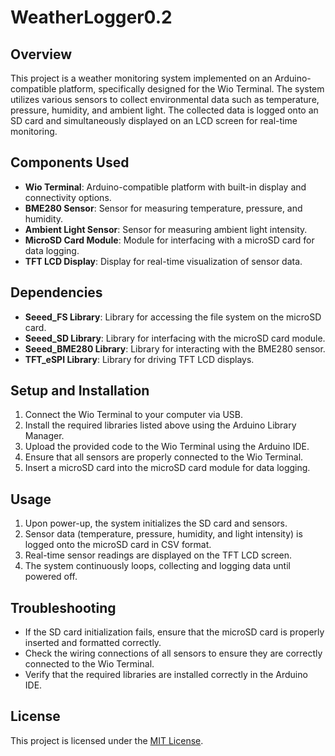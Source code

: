 # WeatherLogger0.2

## Overview

This project is a weather monitoring system implemented on an Arduino-compatible platform, specifically designed for the Wio Terminal. The system utilizes various sensors to collect environmental data such as temperature, pressure, humidity, and ambient light. The collected data is logged onto an SD card and simultaneously displayed on an LCD screen for real-time monitoring.

## Components Used

- **Wio Terminal**: Arduino-compatible platform with built-in display and connectivity options.
- **BME280 Sensor**: Sensor for measuring temperature, pressure, and humidity.
- **Ambient Light Sensor**: Sensor for measuring ambient light intensity.
- **MicroSD Card Module**: Module for interfacing with a microSD card for data logging.
- **TFT LCD Display**: Display for real-time visualization of sensor data.

## Dependencies

- **Seeed_FS Library**: Library for accessing the file system on the microSD card.
- **Seeed_SD Library**: Library for interfacing with the microSD card module.
- **Seeed_BME280 Library**: Library for interacting with the BME280 sensor.
- **TFT_eSPI Library**: Library for driving TFT LCD displays.

## Setup and Installation

1. Connect the Wio Terminal to your computer via USB.
2. Install the required libraries listed above using the Arduino Library Manager.
3. Upload the provided code to the Wio Terminal using the Arduino IDE.
4. Ensure that all sensors are properly connected to the Wio Terminal.
5. Insert a microSD card into the microSD card module for data logging.

## Usage

1. Upon power-up, the system initializes the SD card and sensors.
2. Sensor data (temperature, pressure, humidity, and light intensity) is logged onto the microSD card in CSV format.
3. Real-time sensor readings are displayed on the TFT LCD screen.
4. The system continuously loops, collecting and logging data until powered off.

## Troubleshooting

- If the SD card initialization fails, ensure that the microSD card is properly inserted and formatted correctly.
- Check the wiring connections of all sensors to ensure they are correctly connected to the Wio Terminal.
- Verify that the required libraries are installed correctly in the Arduino IDE.

## License

This project is licensed under the [MIT License](LICENSE).
